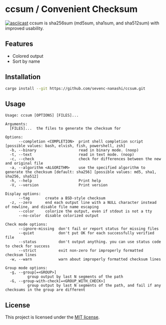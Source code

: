 # ccsum / Convenient Checksum

[![asciicast](https://asciinema.org/a/Qz7hAzfjDI1BIqViJCA8fUQHS.svg)](https://asciinema.org/a/Qz7hAzfjDI1BIqViJCA8fUQHS)
ccsum is sha256sum (md5sum, sha1sum, and sha512sum) with improved usability.

## Features

- Colored output
- Sort by name

## Installation

```bash
cargo install --git https://github.com/sevenc-nanashi/ccsum.git
```

## Usage

<!-- usage starts here -->
```
Usage: ccsum [OPTIONS] [FILES]...

Arguments:
  [FILES]...  the files to generate the checksum for

Options:
      --completion <COMPLETION>  print shell completion script [possible values: bash, elvish, fish, powershell, zsh]
  -b, --binary                   read in binary mode. (noop)
  -t, --text                     read in text mode. (noop)
  -c, --check                    check for differences between the new and original file
  -a, --algorithm <ALGORITHM>    use the specified algorithm to generate the checksum [default: sha256] [possible values: md5, sha1, sha256, sha512]
  -h, --help                     Print help
  -V, --version                  Print version

Display options:
      --tag       create a BSD-style checksum
  -z, --zero      end each output line with a NULL character instead of newline, and disable file name escaping
      --color     colorize the output, even if stdout is not a tty
      --no-color  disable colorized output

Check mode options:
      --ignore-missing  don't fail or report status for missing files
      --quiet           don't put OK for each successfully verified file
      --status          don't output anything. you can use status code to check for success
      --strict          exit non-zero for improperly formatted checksum lines
  -w, --warn            warn about improperly formatted checksum lines

Group mode options:
  -g, --group[=<GROUP>]
          group output by last N segments of the path
  -G, --group-with-check[=<GROUP_WITH_CHECK>]
          group output by last N segments of the path, and fail if any checksums in the group are different
```
<!-- usage ends here -->

## License

This project is licensed under the [MIT license](LICENSE).
